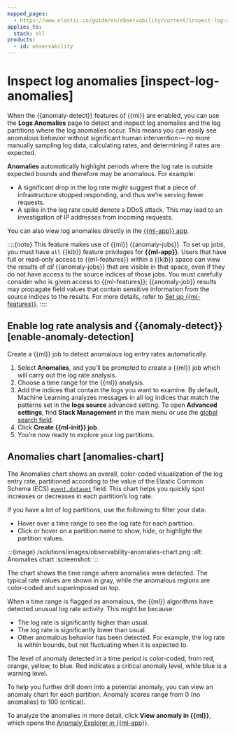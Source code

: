 ```yaml
---
mapped_pages:
  - https://www.elastic.co/guide/en/observability/current/inspect-log-anomalies.html
applies_to:
  stack: all
products:
  - id: observability
---
```


# Inspect log anomalies [inspect-log-anomalies]

When the {{anomaly-detect}} features of {{ml}} are enabled, you can use the **Logs Anomalies** page to detect and inspect log anomalies and the log partitions where the log anomalies occur. This means you can easily see anomalous behavior without significant human intervention — no more manually sampling log data, calculating rates, and determining if rates are expected.

**Anomalies** automatically highlight periods where the log rate is outside expected bounds and therefore may be anomalous. For example:

* A significant drop in the log rate might suggest that a piece of infrastructure stopped responding, and thus we’re serving fewer requests.
* A spike in the log rate could denote a DDoS attack. This may lead to an investigation of IP addresses from incoming requests.

You can also view log anomalies directly in the [{{ml-app}} app](/explore-analyze/machine-learning/machine-learning-in-kibana/xpack-ml-anomalies.md).

::::{note}
This feature makes use of {{ml}} {{anomaly-jobs}}. To set up jobs, you must have `all` {{kib}} feature privileges for **{{ml-app}}**. Users that have full or read-only access to {{ml-features}} within a {{kib}} space can view the results of *all* {{anomaly-jobs}} that are visible in that space, even if they do not have access to the source indices of those jobs. You must carefully consider who is given access to {{ml-features}}; {{anomaly-job}} results may propagate field values that contain sensitive information from the source indices to the results. For more details, refer to [Set up {{ml-features}}](/explore-analyze/machine-learning/setting-up-machine-learning.md).
::::



## Enable log rate analysis and {{anomaly-detect}} [enable-anomaly-detection]

Create a {{ml}} job to detect anomalous log entry rates automatically.

1. Select **Anomalies**, and you’ll be prompted to create a {{ml}} job which will carry out the log rate analysis.
2. Choose a time range for the {{ml}} analysis.
3. Add the indices that contain the logs you want to examine. By default, Machine Learning analyzes messages in all log indices that match the patterns set in the **logs source** advanced setting. To open **Advanced settings**, find **Stack Management** in the main menu or use the [global search field](/explore-analyze/find-and-organize/find-apps-and-objects.md).
4. Click **Create {{ml-init}} job**.
5. You’re now ready to explore your log partitions.


## Anomalies chart [anomalies-chart]

The Anomalies chart shows an overall, color-coded visualization of the log entry rate, partitioned according to the value of the Elastic Common Schema (ECS) [`event.dataset`](ecs://reference/ecs-event.md) field. This chart helps you quickly spot increases or decreases in each partition’s log rate.

If you have a lot of log partitions, use the following to filter your data:

* Hover over a time range to see the log rate for each partition.
* Click or hover on a partition name to show, hide, or highlight the partition values.

:::{image} /solutions/images/observability-anomalies-chart.png
:alt: Anomalies chart
:screenshot:
:::

The chart shows the time range where anomalies were detected. The typical rate values are shown in gray, while the anomalous regions are color-coded and superimposed on top.

When a time range is flagged as anomalous, the {{ml}} algorithms have detected unusual log rate activity. This might be because:

* The log rate is significantly higher than usual.
* The log rate is significantly lower than usual.
* Other anomalous behavior has been detected. For example, the log rate is within bounds, but not fluctuating when it is expected to.

The level of anomaly detected in a time period is color-coded, from red, orange, yellow, to blue. Red indicates a critical anomaly level, while blue is a warning level.

To help you further drill down into a potential anomaly, you can view an anomaly chart for each partition. Anomaly scores range from 0 (no anomalies) to 100 (critical).

To analyze the anomalies in more detail, click **View anomaly in {{ml}}**, which opens the [Anomaly Explorer in {{ml-app}}](/explore-analyze/machine-learning/anomaly-detection/ml-getting-started.md#sample-data-results).
